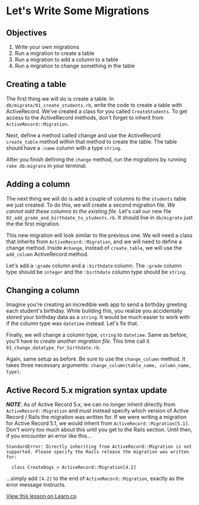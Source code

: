 # Let's Write Some Migrations
## Objectives

1. Write your own migrations
2. Run a migration to create a table
3. Run a migration to add a column to a table
4. Run a migration to change something in the table

## Creating a table

The first thing we will do is create a table. In `db/migrate/01_create_students.rb`, write the code to create a table with ActiveRecord. We've created a class for you called `CreateStudents`. To get access to the ActiveRecord methods, don't forget to inherit from `ActiveRecord::Migration`.

Next, define a method called change and use the ActiveRecord `create_table` method within that method to create the table. The table should have a `:name` column with a type `string`.

After you finish defining the `change` method, run the migrations by running `rake db:migrate` in your terminal.

## Adding a column

The next thing we will do is add a couple of columns to the `students` table we just created. To do this, we will create a second migration file. *We cannot add these columns to the existing file.* Let's call our new file `02_add_grade_and_birthdate_to_students.rb`. It should live in `db/migrate` just the the first migration.

This new migration will look similar to the previous one. We will need a class that inherits from `ActiveRecord::Migration`, and we will need to define a change method. Inside `#change`, instead of `create_table`, we will use the `add_column` ActiveRecord method. 

Let's add a `:grade` column and a `:birthdate` column. The `:grade` column type should be `integer` and the `:birthdate` column type should be `string`.

## Changing a column

Imagine you're creating an incredible web app to send a birthday greeting each student's birthday. While building this, you realize you accidentally stored your birthday data as a `string`. It would be much easier to work with if the column type was `datetime` instead. Let's fix that.

Finally, we will change a column type, `string` to `datetime`. Same as before, you'll have to *create another migration file*. This time call it `03_change_datatype_for_birthdate.rb`. 

Again, same setup as before. Be sure to use the `change_column` method. It takes three necessary arguments: `change_column(table_name, column_name, type)`.

## Active Record 5.x migration syntax update

***NOTE***: As of Active Record 5.x, we can no longer inherit directly from `ActiveRecord::Migration` and must instead specify which version of Active Record / Rails the migration was written for. If we were writing a migration for Active Record 5.1, we would inherit from `ActiveRecord::Migration[5.1]`. Don't worry too much about this until you get to the Rails section. Until then, if you encounter an error like this...
```
StandardError: Directly inheriting from ActiveRecord::Migration is not supported. Please specify the Rails release the migration was written for:

  class CreateDogs < ActiveRecord::Migration[4.2]
```
...simply add `[4.2]` to the end of `ActiveRecord::Migration`, exactly as the error message instructs.


<a href='https://learn.co/lessons/writing-migrations' data-visibility='hidden'>View this lesson on Learn.co</a>
